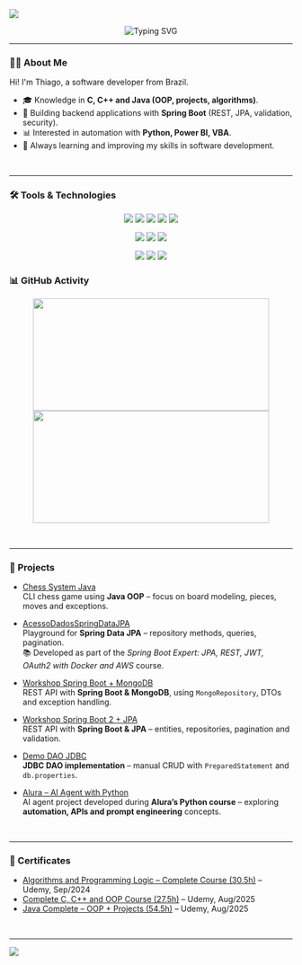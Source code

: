 <!-- Banner topo com efeito de onda -->
<img src="https://capsule-render.vercel.app/api?type=waving&color=gradient&height=200&section=header&text=Thiago%20Petenusso%20Viana&fontColor=ffffff&fontSize=30"/>




<p align="center">
  <img src="https://readme-typing-svg.demolab.com?font=Fira+Code&duration=3000&pause=500&color=F79D00&center=true&width=700&lines=Hello+there!+I'm+Thiago+Petenusso+Viana;Backend+Developer+%7C+Spring+Boot+%7C+Databases;" alt="Typing SVG" />
</p>


---

### 👨‍💻 About Me
Hi! I'm Thiago, a software developer from Brazil.  
- 🎓 Knowledge in **C, C++ and Java (OOP, projects, algorithms)**.  
- 🔧 Building backend applications with **Spring Boot** (REST, JPA, validation, security).  
- 📊 Interested in automation with **Python, Power BI, VBA**.  
- 🚀 Always learning and improving my skills in software development.

<br clear="both"/>

---
### 🛠️ Tools & Technologies 

<p align="center">
  <!-- Primeira linha -->
  <img src="https://img.shields.io/badge/Java-ED8B00?style=for-the-badge&logo=java&logoColor=white"/>
  <img src="https://img.shields.io/badge/C-00599C?style=for-the-badge&logo=c&logoColor=white"/>
  <img src="https://img.shields.io/badge/C++-00599C?style=for-the-badge&logo=c%2B%2B&logoColor=white"/>
  <img src="https://img.shields.io/badge/Python-3776AB?style=for-the-badge&logo=python&logoColor=white"/>
  <img src="https://img.shields.io/badge/Spring%20Boot-6DB33F?style=for-the-badge&logo=spring-boot&logoColor=white"/>
</p>

<p align="center">
  <!-- Segunda linha -->
  <img src="https://img.shields.io/badge/PostgreSQL-336791?style=for-the-badge&logo=postgresql&logoColor=white"/>
  <img src="https://img.shields.io/badge/MySQL-4479A1?style=for-the-badge&logo=mysql&logoColor=white"/>
  <img src="https://img.shields.io/badge/MongoDB-47A248?style=for-the-badge&logo=mongodb&logoColor=white"/>
</p>

<p align="center">
  <!-- Terceira linha -->
  <img src="https://img.shields.io/badge/GitHub-181717?style=for-the-badge&logo=github&logoColor=white"/>
  <img src="https://img.shields.io/badge/Git-F05032?style=for-the-badge&logo=git&logoColor=white"/>
  <img src="https://img.shields.io/badge/Docker-2496ED?style=for-the-badge&logo=docker&logoColor=white"/>
</p>


### 📊 GitHub Activity

<p align="center">
  <img src="https://github-readme-stats-smoky-ten-26.vercel.app/api?username=ThiagoPv123&show_icons=true&theme=tokyonight&rank_icon=github&cache_seconds=21600&V=7" height="200" width="420"/>
  <img src="https://github-readme-stats-smoky-ten-26.vercel.app/api/top-langs/?username=ThiagoPv123&layout=compact&theme=tokyonight&custom_title=Technologies&cache_seconds=21600&V=7" height="200" width="420"/>
</p>

<br clear="both"/>

  

---

### 🧪 Projects

  - [Chess System Java](https://github.com/ThiagoPv123/chess-system-java)  
    CLI chess game using **Java OOP** – focus on board modeling, pieces, moves and exceptions.

  - [AcessoDadosSpringDataJPA](https://github.com/ThiagoPv123/AcessoDadosSpringDataJPA)  
  Playground for **Spring Data JPA** – repository methods, queries, pagination.  
  📚 Developed as part of the *Spring Boot Expert: JPA, REST, JWT, OAuth2 with Docker and AWS* course.

  - [Workshop Spring Boot + MongoDB](https://github.com/ThiagoPv123/workshop-spring-boot-mongodb)  
    REST API with **Spring Boot & MongoDB**, using `MongoRepository`, DTOs and exception handling.

  - [Workshop Spring Boot 2 + JPA](https://github.com/ThiagoPv123/workshop-springboot3-jpa)  
    REST API with **Spring Boot & JPA** – entities, repositories, pagination and validation.

  - [Demo DAO JDBC](https://github.com/ThiagoPv123/demo-dao-jdbc)  
    **JDBC DAO implementation** – manual CRUD with `PreparedStatement` and `db.properties`.
  - [Alura – AI Agent with Python](https://github.com/ThiagoPv123/Agentes-de-IA)  
    AI agent project developed during **Alura’s Python course** – exploring **automation, APIs and prompt engineering** concepts.

<br clear="both"/>

---

### 📜 Certificates
- [Algorithms and Programming Logic – Complete Course (30.5h)](./Certificates/CursoLogicaProgramacao.pdf) – Udemy, Sep/2024  
- [Complete C, C++ and OOP Course (27.5h)](./Certificates/CursoC&C++POO.pdf) – Udemy, Aug/2025  
- [Java Complete – OOP + Projects (54.5h)](./Certificates/CursoJavaPOO.pdf) – Udemy, Aug/2025

<br clear="both"/>

---
<img src="https://capsule-render.vercel.app/api?section=footer&type=waving&color=gradient&height=150"/>
